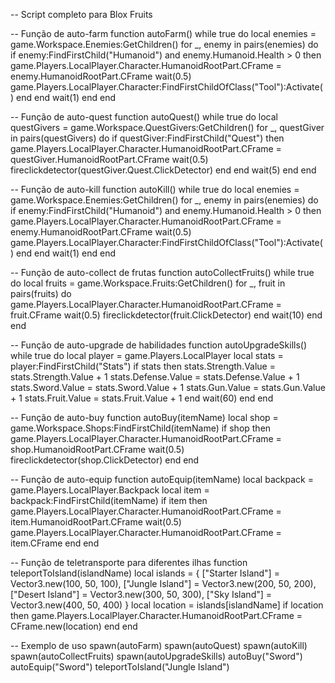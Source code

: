 -- Script completo para Blox Fruits

-- Função de auto-farm
function autoFarm()
    while true do
        local enemies = game.Workspace.Enemies:GetChildren()
        for _, enemy in pairs(enemies) do
            if enemy:FindFirstChild("Humanoid") and enemy.Humanoid.Health > 0 then
                game.Players.LocalPlayer.Character.HumanoidRootPart.CFrame = enemy.HumanoidRootPart.CFrame
                wait(0.5)
                game.Players.LocalPlayer.Character:FindFirstChildOfClass("Tool"):Activate()
            end
        end
        wait(1)
    end
end

-- Função de auto-quest
function autoQuest()
    while true do
        local questGivers = game.Workspace.QuestGivers:GetChildren()
        for _, questGiver in pairs(questGivers) do
            if questGiver:FindFirstChild("Quest") then
                game.Players.LocalPlayer.Character.HumanoidRootPart.CFrame = questGiver.HumanoidRootPart.CFrame
                wait(0.5)
                fireclickdetector(questGiver.Quest.ClickDetector)
            end
        end
        wait(5)
    end
end

-- Função de auto-kill
function autoKill()
    while true do
        local enemies = game.Workspace.Enemies:GetChildren()
        for _, enemy in pairs(enemies) do
            if enemy:FindFirstChild("Humanoid") and enemy.Humanoid.Health > 0 then
                game.Players.LocalPlayer.Character.HumanoidRootPart.CFrame = enemy.HumanoidRootPart.CFrame
                wait(0.5)
                game.Players.LocalPlayer.Character:FindFirstChildOfClass("Tool"):Activate()
            end
        end
        wait(1)
    end
end

-- Função de auto-collect de frutas
function autoCollectFruits()
    while true do
        local fruits = game.Workspace.Fruits:GetChildren()
        for _, fruit in pairs(fruits) do
            game.Players.LocalPlayer.Character.HumanoidRootPart.CFrame = fruit.CFrame
            wait(0.5)
            fireclickdetector(fruit.ClickDetector)
        end
        wait(10)
    end
end

-- Função de auto-upgrade de habilidades
function autoUpgradeSkills()
    while true do
        local player = game.Players.LocalPlayer
        local stats = player:FindFirstChild("Stats")
        if stats then
            stats.Strength.Value = stats.Strength.Value + 1
            stats.Defense.Value = stats.Defense.Value + 1
            stats.Sword.Value = stats.Sword.Value + 1
            stats.Gun.Value = stats.Gun.Value + 1
            stats.Fruit.Value = stats.Fruit.Value + 1
        end
        wait(60)
    end
end

-- Função de auto-buy
function autoBuy(itemName)
    local shop = game.Workspace.Shops:FindFirstChild(itemName)
    if shop then
        game.Players.LocalPlayer.Character.HumanoidRootPart.CFrame = shop.HumanoidRootPart.CFrame
        wait(0.5)
        fireclickdetector(shop.ClickDetector)
    end
end

-- Função de auto-equip
function autoEquip(itemName)
    local backpack = game.Players.LocalPlayer.Backpack
    local item = backpack:FindFirstChild(itemName)
    if item then
        game.Players.LocalPlayer.Character.HumanoidRootPart.CFrame = item.HumanoidRootPart.CFrame
        wait(0.5)
        game.Players.LocalPlayer.Character.HumanoidRootPart.CFrame = item.CFrame
    end
end

-- Função de teletransporte para diferentes ilhas
function teleportToIsland(islandName)
    local islands = {
        ["Starter Island"] = Vector3.new(100, 50, 100),
        ["Jungle Island"] = Vector3.new(200, 50, 200),
        ["Desert Island"] = Vector3.new(300, 50, 300),
        ["Sky Island"] = Vector3.new(400, 50, 400)
    }
    local location = islands[islandName]
    if location then
        game.Players.LocalPlayer.Character.HumanoidRootPart.CFrame = CFrame.new(location)
    end
end

-- Exemplo de uso
spawn(autoFarm)
spawn(autoQuest)
spawn(autoKill)
spawn(autoCollectFruits)
spawn(autoUpgradeSkills)
autoBuy("Sword")
autoEquip("Sword")
teleportToIsland("Jungle Island")
